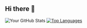 ## Hi there 👋

<!--
**filaolaf/filaolaf** is a ✨ _special_ ✨ repository because its `README.md` (this file) appears on your GitHub profile.

Here are some ideas to get you started:

- 🔭 I’m currently working on ...
- 🌱 I’m currently learning ...
- 👯 I’m looking to collaborate on ...
- 🤔 I’m looking for help with ...
- 💬 Ask me about ...
- 📫 How to reach me: ...
- 😄 Pronouns: ...
- ⚡ Fun fact: ...
-->
![Your GitHub Stats](https://github-readme-stats.vercel.app/api?username=filaolaf&show_icons=true&theme=github_dark)
[![Top Languages](https://github-readme-stats.vercel.app/api/top-langs/?username=filaolaf&langs_count=8&theme=github_dark)](https://github.com/anuraghazra/github-readme-stats)
